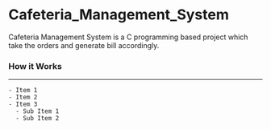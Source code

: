 # Cafeteria_Management_System

Cafeteria Management System is a C programming based project which take the orders and generate bill accordingly.

### How it Works  
--- 
 
```
- Item 1
- Item 2
- Item 3
  - Sub Item 1
  - Sub Item 2
```
